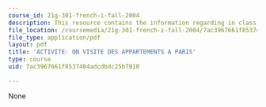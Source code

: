 ```yaml
---
course_id: 21g-301-french-i-fall-2004
description: This resource contains the information regarding in class activities.
file_location: /coursemedia/21g-301-french-i-fall-2004/7ac3967661f8537404adcdbdc25b7910_MIT21G_301F04_ch6_ex3.pdf
file_type: application/pdf
layout: pdf
title: 'ACTIVITE: ON VISITE DES APPARTEMENTS A PARIS'
type: course
uid: 7ac3967661f8537404adcdbdc25b7910

---
```

None